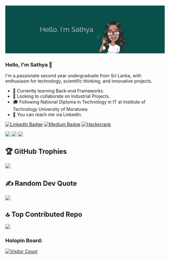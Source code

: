 [![Sathya's GitHub Banner](./assets/banner.png)](https://www.linkedin.com/in/sathyahemakanthi/)

### Hello, I'm Sathya 👋

I'm a passionate second year undergraduate from Sri Lanka, with enthusiasm for technology, scientific thinking, and innovative projects.

- 🌱 Currently learning Back-end Frameworks.
- 👯 Looking to collaborate on Industrial Projects.
- 🎓 Following National Diploma in Technology in IT at Institute of Technology University of Moratuwa.
- 💬 You can reach me via LinkedIn.

[![LinkedIn Badge](https://img.shields.io/badge/LinkedIn-0077B5?style=for-the-badge&logo=linkedin&logoColor=white)](https://www.linkedin.com/in/sathyahemakanthi/)
[![Medium Badge](https://img.shields.io/badge/Medium-12100E?style=for-the-badge&logo=medium&logoColor=white)](https://medium.com/@ksathyahemakanthi)
[![Hackerrank](https://img.shields.io/badge/-Hackerrank-2EC866?style=for-the-badge&logo=HackerRank&logoColor=white)](https://www.hackerrank.com/Sathya15)

 <div>
<img height="225" src="https://github-readme-stats.vercel.app/api?username=SathyaHemakanthi&show_icons=true&theme=nord&include_all_commits=true&count_private=true"/>
<img height="225" src="https://github-readme-stats.vercel.app/api/top-langs/?username=SathyaHemakanthi&theme=nord&hide=jupyter%20notebook,hack"/>
<img height="225" src="https://streak-stats.demolab.com?user=SathyaHemakanthi&theme=nord&mode=weekly&count_private=true"/>
 </div>

## 🏆 GitHub Trophies
![](https://github-profile-trophy.vercel.app/?username=SathyaHemakanthi&theme=radical&no-frame=false&no-bg=false&margin-w=4)

## ✍️ Random Dev Quote
![](https://quotes-github-readme.vercel.app/api?type=horizontal&theme=radical)

## 🔝 Top Contributed Repo
![](https://github-contributor-stats.vercel.app/api?username=SathyaHemakanthi&limit=5&theme=dark&combine_all_yearly_contributions=true)


<h3 align="left">Holopin Board:</h3>

[![Visitor Count](https://komarev.com/ghpvc/?username=SathyaHemakanthi&style=for-the-badge&color=blueviolet)]()
